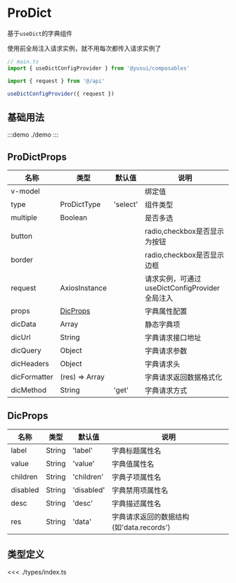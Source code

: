 # ProDict

基于`useDict`的字典组件

使用前全局注入请求实例，就不用每次都传入请求实例了

```ts
// main.ts
import { useDictConfigProvider } from '@yusui/composables'

import { request } from '@/api'

useDictConfigProvider({ request })
```

## 基础用法

:::demo
./demo
:::

## ProDictProps

| 名称         | 类型                  | 默认值   | 说明                                          |
| ------------ | --------------------- | -------- | --------------------------------------------- |
| v-model      |                       |          | 绑定值                                        |
| type         | ProDictType           | 'select' | 组件类型                                      |
| multiple     | Boolean               |          | 是否多选                                      |
| button       |                       |          | radio,checkbox是否显示为按钮                  |
| border       |                       |          | radio,checkbox是否显示边框                    |
| request      | AxiosInstance         |          | 请求实例，可通过useDictConfigProvider全局注入 |
| props        | [DicProps](#dicprops) |          | 字典属性配置                                  |
| dicData      | Array                 |          | 静态字典项                                    |
| dicUrl       | String                |          | 字典请求接口地址                              |
| dicQuery     | Object                |          | 字典请求参数                                  |
| dicHeaders   | Object                |          | 字典请求头                                    |
| dicFormatter | (res) => Array        |          | 字典请求返回数据格式化                        |
| dicMethod    | String                | 'get'    | 字典请求方式                                  |

## DicProps

| 名称     | 类型   | 默认值     | 说明                                     |
| -------- | ------ | ---------- | ---------------------------------------- |
| label    | String | 'label'    | 字典标题属性名                           |
| value    | String | 'value'    | 字典值属性名                             |
| children | String | 'children' | 字典子项属性名                           |
| disabled | String | 'disabled' | 字典禁用项属性名                         |
| desc     | String | 'desc'     | 字典描述属性名                           |
| res      | String | 'data'     | 字典请求返回的数据结构(如'data.records') |

## 类型定义

<<< ./types/index.ts
